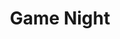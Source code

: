 ---
title: "Game Night"
description: "Game nightlarimiz en temel etkinligimiz olabilir. Etkinligimiz bir gece erzagimizi depolayip bir gece boyunca bir internet kafede kepenkleri indirip oyun oynamak, arkadaslarla sohbet etmek, turnuvalar düzenlemekle geciyor. Bu geceler bizim için cok onemli cünkü arkadasliklarimizi gamenightlarda sekilleniyor. Lenovo GameON gibi tanınmıs internet kafelerde gerçekleştiriyoruz bu etkinligimizi ve cok egleniyoruz."
picture: gamenight.jpg

label_default: "alice" 
label_primary: "story"
label_success: 
label_info: "personal"
label_warning: "warning"
label_danger: 
---